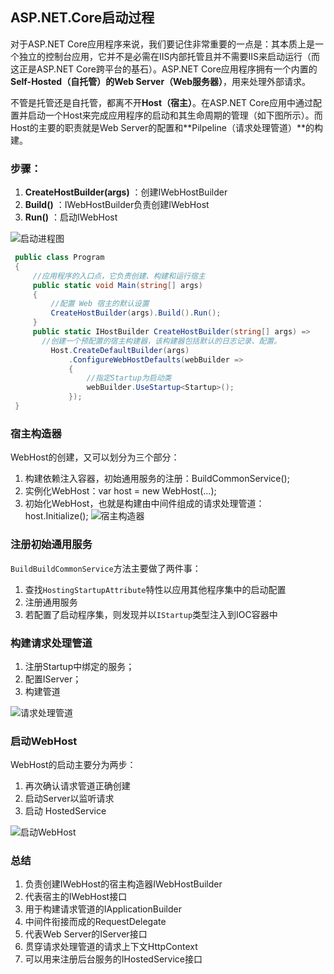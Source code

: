 ## ASP.NET.Core启动过程

对于ASP.NET Core应用程序来说，我们要记住非常重要的一点是：其本质上是一个独立的控制台应用，它并不是必需在IIS内部托管且并不需要IIS来启动运行（而这正是ASP.NET Core跨平台的基石）。ASP.NET Core应用程序拥有一个内置的**Self-Hosted（自托管）**的**Web Server（Web服务器）**，用来处理外部请求。

不管是托管还是自托管，都离不开**Host（宿主）**。在ASP.NET Core应用中通过配置并启动一个Host来完成应用程序的启动和其生命周期的管理（如下图所示）。而Host的主要的职责就是Web Server的配置和**Pilpeline（请求处理管道）**的构建。

### 步骤：

1.  **CreateHostBuilder(args)** ：创建IWebHostBuilder
2. **Build()** ：IWebHostBuilder负责创建IWebHost
3. **Run()** ：启动IWebHost

![启动进程图](https://github.com/hylsss/CodeRecord/assets/62007319/2c0c5037-fab1-4a5f-b0fd-fcc231812a15)


```c#
 public class Program
 { 
     //应用程序的入口点，它负责创建、构建和运行宿主
     public static void Main(string[] args)
     { 
         //配置 Web 宿主的默认设置
         CreateHostBuilder(args).Build().Run();
     }
     public static IHostBuilder CreateHostBuilder(string[] args) =>
       //创建一个预配置的宿主构建器，该构建器包括默认的日志记录、配置。
         Host.CreateDefaultBuilder(args)
             .ConfigureWebHostDefaults(webBuilder =>
             {   
                 //指定Startup为启动类
                 webBuilder.UseStartup<Startup>();
             });
 }
```

### 宿主构造器

WebHost的创建，又可以划分为三个部分：

1. 构建依赖注入容器，初始通用服务的注册：BuildCommonService();
2. 实例化WebHost：var host = new WebHost(...);
3. 初始化WebHost，也就是构建由中间件组成的请求处理管道：host.Initialize();
![宿主构造器](https://github.com/hylsss/CodeRecord/assets/62007319/7da39033-dfa2-4233-99d3-c45618050c34)



### 注册初始通用服务

`BuildBuildCommonService`方法主要做了两件事：

1. 查找`HostingStartupAttribute`特性以应用其他程序集中的启动配置
2. 注册通用服务
3. 若配置了启动程序集，则发现并以`IStartup`类型注入到IOC容器中

### 构建请求处理管道
1. 注册Startup中绑定的服务；
2. 配置IServer；
3. 构建管道

![请求处理管道](https://github.com/hylsss/CodeRecord/assets/62007319/0ab7945c-37d9-4ced-98b7-6c35af71cd6a)


### 启动WebHost

WebHost的启动主要分为两步：

1. 再次确认请求管道正确创建
2. 启动Server以监听请求
3. 启动 HostedService

![启动WebHost](https://github.com/hylsss/CodeRecord/assets/62007319/20bfb345-3b92-4a42-b0f2-3700a334e335)


### 总结
1. 负责创建IWebHost的宿主构造器IWebHostBuilder
2. 代表宿主的IWebHost接口
3. 用于构建请求管道的IApplicationBuilder
4. 中间件衔接而成的RequestDelegate
5. 代表Web Server的IServer接口
6. 贯穿请求处理管道的请求上下文HttpContext
7. 可以用来注册后台服务的IHostedService接口






